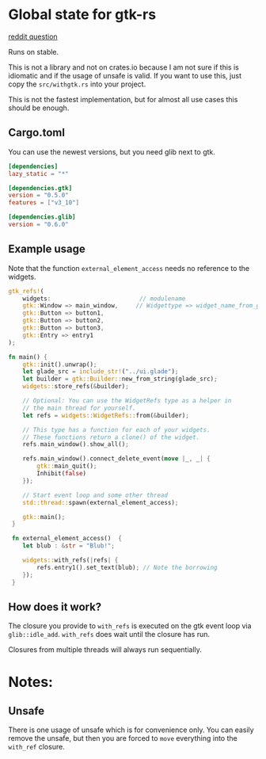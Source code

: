 
# Global state for gtk-rs

[reddit question](https://www.reddit.com/r/rust/comments/9uz3qn/what_is_the_best_way_to_structure_a_gtk_rust/)

Runs on stable.

This is not a library and not on crates.io because I am not sure if this is
idiomatic and if the usage of unsafe is valid. If you want to use this,
just copy the `src/withgtk.rs` into your project.

This is not the fastest implementation, but for almost all
use cases this should be enough.

## Cargo.toml

You can use the newest versions, but you need glib next to gtk.

```toml
[dependencies]
lazy_static = "*"

[dependencies.gtk]
version = "0.5.0"
features = ["v3_10"]

[dependencies.glib]
version = "0.6.0"
```

## Example usage

Note that the function `external_element_access` needs no reference to the widgets.

```rust
gtk_refs!(
    widgets:                         // modulename
    gtk::Window => main_window,     // Widgettype => widget_name_from_glade
    gtk::Button => button1,
    gtk::Button => button2,
    gtk::Button => button3,
    gtk::Entry => entry1
);

fn main() {
    gtk::init().unwrap();
    let glade_src = include_str!("../ui.glade");
    let builder = gtk::Builder::new_from_string(glade_src);
    widgets::store_refs(&builder);

    // Optional: You can use the WidgetRefs type as a helper in
    // the main thread for yourself.
    let refs = widgets::WidgetRefs::from(&builder);

    // This type has a function for each of your widgets.
    // These functions return a clone() of the widget.
    refs.main_window().show_all();

    refs.main_window().connect_delete_event(move |_, _| {
        gtk::main_quit();
        Inhibit(false)
    });

    // Start event loop and some other thread
    std::thread::spawn(external_element_access);

    gtk::main();
 }

 fn external_element_access()  {
    let blub : &str = "Blub!";

    widgets::with_refs(|refs| {
        refs.entry1().set_text(blub); // Note the borrowing
    });
 }

```

## How does it work?

The closure you provide to `with_refs` is executed on the gtk event loop
via `glib::idle_add`. `with_refs` does wait until the closure has run.

Closures from multiple threads will always run sequentially.


# Notes:


## Unsafe

There is one usage of unsafe which is for convenience only.
You can easily remove the unsafe, but then you are forced to
`move` everything into the `with_ref` closure.


